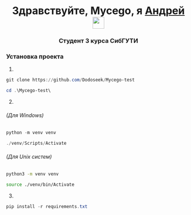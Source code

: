 <h1 align="center">Здравствуйте, Mycego, я <a href="https://api.whatsapp.com/send?phone=79994697953" target="_blank">Андрей</a> 
<img src="https://github.com/blackcater/blackcater/raw/main/images/Hi.gif" height="32"/></h1>
<h3 align="center">Студент 3 курса СибГУТИ</h3>

### Установка проекта

 1)
```powershell 
git clone https://github.com/Dodoseek/Mycego-test
```
```powershell 
cd .\Mycego-test\
```
2)
###### (Для Windows)
```powershell 
python -m venv venv
```
```powershell 
./venv/Scripts/Activate
```
###### (Для Unix систем)
```bash
python3 -m venv venv
```
```bash 
source ./venv/bin/Activate
```

3)
```powershell 
pip install -r requirements.txt
```
